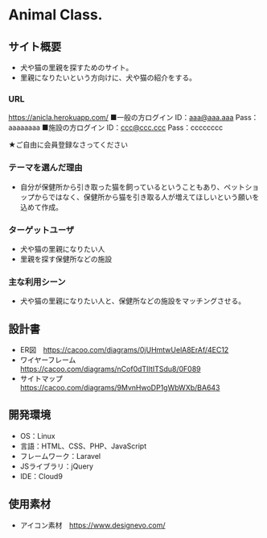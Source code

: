 # Animal Class.

## サイト概要
- 犬や猫の里親を探すためのサイト。
- 里親になりたいという方向けに、犬や猫の紹介をする。

### URL
https://anicla.herokuapp.com/
■一般の方ログイン
ID：aaa@aaa.aaa
Pass：aaaaaaaa
■施設の方ログイン
ID：ccc@ccc.ccc
Pass：cccccccc

★ご自由に会員登録なさってください

### テーマを選んだ理由
- 自分が保健所から引き取った猫を飼っているということもあり、ペットショップからではなく、保健所から猫を引き取る人が増えてほしいという願いを込めて作成。

### ターゲットユーザ
- 犬や猫の里親になりたい人
- 里親を探す保健所などの施設

### 主な利用シーン
- 犬や猫の里親になりたい人と、保健所などの施設をマッチングさせる。

## 設計書
- ER図　https://cacoo.com/diagrams/0jUHmtwUelA8ErAf/4EC12
- ワイヤーフレーム　https://cacoo.com/diagrams/nCof0dTIItITSdu8/0F089
- サイトマップ　https://cacoo.com/diagrams/9MvnHwoDP1gWbWXb/BA643

## 開発環境
- OS：Linux
- 言語：HTML、CSS、PHP、JavaScript
- フレームワーク：Laravel
- JSライブラリ：jQuery
- IDE：Cloud9

## 使用素材
- アイコン素材　https://www.designevo.com/
